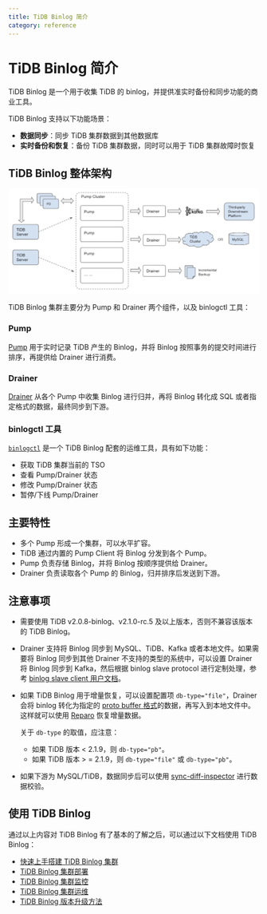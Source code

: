 ```yaml
---
title: TiDB Binlog 简介
category: reference
---
```


# TiDB Binlog 简介

TiDB Binlog 是一个用于收集 TiDB 的 binlog，并提供准实时备份和同步功能的商业工具。

TiDB Binlog 支持以下功能场景：

- **数据同步**：同步 TiDB 集群数据到其他数据库
- **实时备份和恢复**：备份 TiDB 集群数据，同时可以用于 TiDB 集群故障时恢复

## TiDB Binlog 整体架构

![TiDB Binlog 架构](/media/tidb_binlog_cluster_architecture.png)

TiDB Binlog 集群主要分为 Pump 和 Drainer 两个组件，以及 binlogctl 工具：

### Pump

[Pump](https://github.com/pingcap/tidb-binlog/blob/master/pump) 用于实时记录 TiDB 产生的 Binlog，并将 Binlog 按照事务的提交时间进行排序，再提供给 Drainer 进行消费。

### Drainer

[Drainer](https://github.com/pingcap/tidb-binlog/tree/master/drainer) 从各个 Pump 中收集 Binlog 进行归并，再将 Binlog 转化成 SQL 或者指定格式的数据，最终同步到下游。

### binlogctl 工具

[`binlogctl`](https://github.com/pingcap/tidb-binlog/tree/master/binlogctl) 是一个 TiDB Binlog 配套的运维工具，具有如下功能：

* 获取 TiDB 集群当前的 TSO
* 查看 Pump/Drainer 状态
* 修改 Pump/Drainer 状态
* 暂停/下线 Pump/Drainer

## 主要特性

* 多个 Pump 形成一个集群，可以水平扩容。
* TiDB 通过内置的 Pump Client 将 Binlog 分发到各个 Pump。
* Pump 负责存储 Binlog，并将 Binlog 按顺序提供给 Drainer。
* Drainer 负责读取各个 Pump 的 Binlog，归并排序后发送到下游。

## 注意事项

* 需要使用 TiDB v2.0.8-binlog、v2.1.0-rc.5 及以上版本，否则不兼容该版本的 TiDB Binlog。

* Drainer 支持将 Binlog 同步到 MySQL、TiDB、Kafka 或者本地文件。如果需要将 Binlog 同步到其他 Drainer 不支持的类型的系统中，可以设置 Drainer 将 Binlog 同步到 Kafka，然后根据 binlog slave protocol 进行定制处理，参考 [binlog slave client 用户文档](/dev/reference/tools/tidb-binlog/binlog-slave-client.md)。

* 如果 TiDB Binlog 用于增量恢复，可以设置配置项 `db-type="file"`，Drainer 会将 binlog 转化为指定的 [proto buffer 格式](https://github.com/pingcap/tidb-binlog/blob/master/proto/binlog.proto)的数据，再写入到本地文件中。这样就可以使用 [Reparo](/dev/reference/tools/tidb-binlog/reparo.md) 恢复增量数据。

    关于 `db-type` 的取值，应注意：

    - 如果 TiDB 版本 < 2.1.9，则 `db-type="pb"`。
    - 如果 TiDB 版本 > = 2.1.9，则 `db-type="file"` 或 `db-type="pb"`。

* 如果下游为 MySQL/TiDB，数据同步后可以使用 [sync-diff-inspector](/dev/reference/tools/sync-diff-inspector/overview.md) 进行数据校验。

## 使用 TiDB Binlog

通过以上内容对 TiDB Binlog 有了基本的了解之后，可以通过以下文档使用 TiDB Binlog：

- [快速上手搭建 TiDB Binlog 集群](/dev/how-to/get-started/tidb-binlog.md)
- [TiDB Binlog 集群部署](/dev/how-to/deploy/tidb-binlog.md)
- [TiDB Binlog 集群监控](/dev/how-to/monitor/tidb-binlog.md)
- [TiDB Binlog 集群运维](/dev/how-to/maintain/tidb-binlog.md)
- [TiDB Binlog 版本升级方法](/dev/how-to/upgrade/tidb-binlog.md)